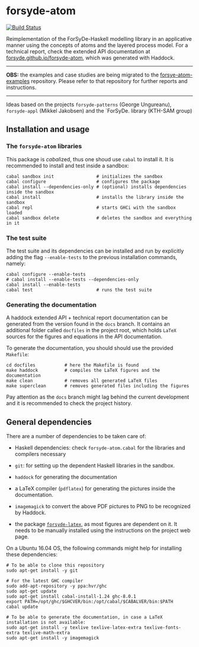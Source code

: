 forsyde-atom
============

[![Build Status](https://travis-ci.org/forsyde/forsyde-atom.svg?branch=master)](https://travis-ci.org/forsyde/forsyde-atom)

Reimplementation of the ForSyDe-Haskell modelling library in an
applicative manner using the concepts of atoms and the layered process
model. For a technical report, check the extended API documentation at
[forsyde.github.io/forsyde-atom](https://forsyde.github.io/forsyde-atom),
which was generated with Haddock.

----

**OBS:** the examples and case studies are being migrated to the 
[forsye-atom-examples](https://github.com/forsyde/forsyde-atom-examples) 
repository. Please refer to that repository for further reports and 
instructions. 

----

Ideas based on the projects `forsyde-patterns` (George Ungureanu),
`forsyde-appl` (Mikkel Jakobsen) and the `ForSyDe. library (KTH-SAM
group)


Installation and usage
----------------------

### The `forsyde-atom` libraries

This package is *cabal*ized, thus one shoud use `cabal` to install
it. It is recommended to install and test inside a sandbox:

    cabal sandbox init                # initializes the sandbox
    cabal configure                   # configures the package
    cabal install --dependencies-only # (optional) installs dependencies inside the sandbox
    cabal install                     # installs the library inside the sandbox
    cabal repl                        # starts GHCi with the sandbox loaded
    cabal sandbox delete              # deletes the sandbox and everything in it
	
### The test suite

The test suite and its dependencies can be installed and run by
explicitly adding the flag `--enable-tests` to the previous
installation commands, namely:

    cabal configure --enable-tests 
    # cabal install --enable-tests --dependencies-only
    cabal install --enable-tests
    cabal test                        # runs the test suite 
   
### Generating the documentation

A haddock extended API + technical report documentation can be
generated from the version found in the `docs` branch. It contains an
additional folder called `docfiles` in the project root, which holds
`LaTeX` sources for the figures and equations in the API
documentation.

To generate the documentation, you should should use the provided
`Makefile`:

    cd docfiles           # here the Makefile is found
    make haddock          # compiles the LaTeX figures and the documentation
    make clean            # removes all generated LaTeX files
	make superclean       # removes generated files including the figures
    
Pay attention as the `docs` branch might lag behind the current
development and it is recommended to check the project history.
	
General dependencies
--------------------
    
There are a number of dependencies to be taken care of:

 * Haskell dependencies: check `forsyde-atom.cabal` for the libraries
   and compilers necessary

 * `git`: for setting up the dependent Haskell libraries in the sandbox.

 * `haddock` for generating the documentation

 * a LaTeX compiler (`pdflatex`) for generating the pictures inside
   the documentation.

 * `imagemagick` to convert the above PDF pictures to PNG to be
   recognized by Haddock.
   
 * the package
   [`forsyde-latex`](https://github.com/forsyde/forsyde-latex), as
   most figures are dependent on it. It needs to be manually installed
   using the instructions on the project web page.
   
On a Ubuntu 16.04 OS, the following commands might help for installing these dependencies:

    # To be able to clone this repository
    sudo apt-get install -y git
    
    # For the latest GHC compiler 
    sudo add-apt-repository -y ppa:hvr/ghc
    sudo apt-get update
    sudo apt-get install cabal-install-1.24 ghc-8.0.1
    export PATH=/opt/ghc/$GHCVER/bin:/opt/cabal/$CABALVER/bin:$PATH
    cabal update
    
    # To be able to generate the documentation, in case a LaTeX installation is not available:
    sudo apt-get install -y texlive texlive-latex-extra texlive-fonts-extra texlive-math-extra
    sudo apt-get install -y imagemagick
    
